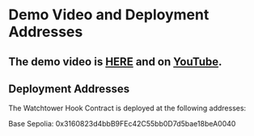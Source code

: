 # Demo Video and Deployment Addresses

## The demo video is [HERE]() and on [YouTube]().

## Deployment Addresses

The Watchtower Hook Contract is deployed at the following addresses:

Base Sepolia: 0x3160823d4bbB9FEc42C55bb0D7d5bae18beA0040

